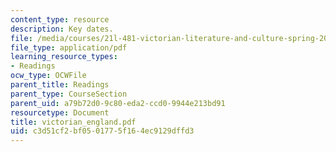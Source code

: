 ```yaml
---
content_type: resource
description: Key dates.
file: /media/courses/21l-481-victorian-literature-and-culture-spring-2003/c3d51cf2bf0501775f164ec9129dffd3_victorian_england.pdf
file_type: application/pdf
learning_resource_types:
- Readings
ocw_type: OCWFile
parent_title: Readings
parent_type: CourseSection
parent_uid: a79b72d0-9c80-eda2-ccd0-9944e213bd91
resourcetype: Document
title: victorian_england.pdf
uid: c3d51cf2-bf05-0177-5f16-4ec9129dffd3
---
```

